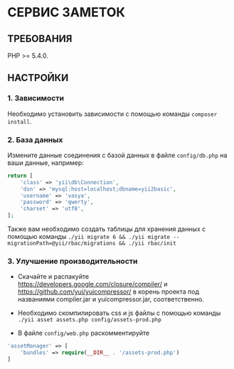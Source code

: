 СЕРВИС ЗАМЕТОК
================================

ТРЕБОВАНИЯ
------------

PHP >= 5.4.0.


НАСТРОЙКИ
-------------

### 1. Зависимости

Необходимо установить зависимости с помощью команды `composer install`.

### 2. База данных

Измените данные соединения с базой данных в файле `config/db.php` на ваши данные, например:

```php
return [
    'class' => 'yii\db\Connection',
    'dsn' => 'mysql:host=localhost;dbname=yii2basic',
    'username' => 'vasya',
    'password' => 'qwerty',
    'charset' => 'utf8',
];
```

Также вам необходимо создать таблицы для хранения данных с помощью команды `./yii migrate 6 && ./yii migrate --migrationPath=@yii/rbac/migrations && ./yii rbac/init`

### 3. Улучшение производительности

* Скачайте и распакуйте https://developers.google.com/closure/compiler/ и https://github.com/yui/yuicompressor/ в корень проекта под названиями compiler.jar и yuicompressor.jar, соответственно.

* Необходимо скомпилировать css и js файлы с помощью команды `./yii asset assets.php config/assets-prod.php`

* В файле `config/web.php` раскомментируйте

```php
'assetManager' => [
    'bundles' => require(__DIR__ . '/assets-prod.php')
]
```
